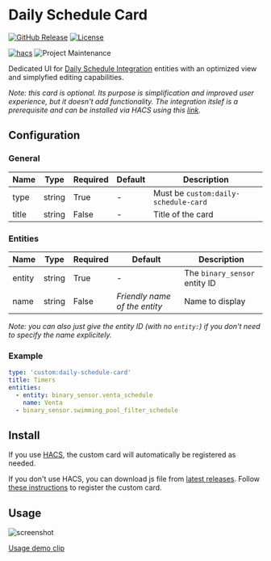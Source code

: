 # Daily Schedule Card

[![GitHub Release](https://img.shields.io/github/release/amitfin/lovelace-daily-schedule-card.svg?style=for-the-badge)](https://github.com/amitfin/lovelace-daily-schedule-card/releases)
[![License](https://img.shields.io/github/license/amitfin/lovelace-daily-schedule-card.svg?style=for-the-badge)](LICENSE)

[![hacs](https://img.shields.io/badge/HACS-Default-41BDF5.svg?style=for-the-badge)](https://github.com/custom-components/hacs)
![Project Maintenance](https://img.shields.io/badge/maintainer-Amit%20Finkelstein%20%40amitfin-blue.svg?style=for-the-badge)



Dedicated UI for [Daily Schedule Integration](https://github.com/amitfin/daily_schedule) entities with an optimized view and simplyfied editing capabilities.

_Note: this card is optional. Its purpose is simplification and improved user experience, but it doesn't add functionality. The integration itslef is a prerequisite and can be installed via HACS using this [link](https://my.home-assistant.io/redirect/hacs_repository/?owner=amitfin&repository=daily_schedule&category=integration)._

## Configuration

### General

| Name | Type | Required | Default | Description
| ---- | ---- | -------- | ------- | -----------
| type | string | True | - | Must be `custom:daily-schedule-card`
| title | string | False | - | Title of the card

### Entities

| Name | Type | Required | Default | Description
| ---- | ---- | -------- | ------- | -----------
| entity | string | True | - | The `binary_sensor` entity ID
| name | string | False | _Friendly name of the entity_ | Name to display

_Note: you can also just give the entity ID (with no `entity:`) if you don't need to specify the name explicitely._

### Example

```yaml
type: 'custom:daily-schedule-card'
title: Timers
entities:
  - entity: binary_sensor.venta_schedule
    name: Venta
  - binary_sensor.swimming_pool_filter_schedule
```

## Install

If you use [HACS](https://hacs.xyz/), the custom card will automatically be registered as needed.

If you don't use HACS, you can download js file from [latest releases](https://github.com/amitfin/lovelace-daily-schedule-card/releases/). Follow [these instructions](https://developers.home-assistant.io/docs/frontend/custom-ui/registering-resources) to register the custom card.

## Usage

![screenshot](https://user-images.githubusercontent.com/19599059/197408620-5f2860ce-aa38-4667-a0f0-631be0d7f61e.jpg)

[Usage demo clip](https://user-images.githubusercontent.com/19599059/197408059-6a481e9a-c1d6-4910-be08-127d134f5f33.mov)
